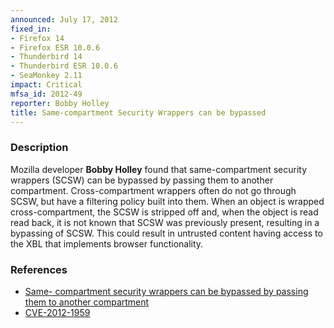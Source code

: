 ```yaml
---
announced: July 17, 2012
fixed_in:
- Firefox 14
- Firefox ESR 10.0.6
- Thunderbird 14
- Thunderbird ESR 10.0.6
- SeaMonkey 2.11
impact: Critical
mfsa_id: 2012-49
reporter: Bobby Holley
title: Same-compartment Security Wrappers can be bypassed
---
```


<h3>Description</h3>

<p>Mozilla developer <strong>Bobby Holley</strong> found that same-compartment
security wrappers (SCSW) can be bypassed by passing them to another compartment.
Cross-compartment wrappers often do not go through SCSW, but have a filtering
policy built into them. When an object is wrapped cross-compartment, the SCSW is
stripped off and, when the object is read read back, it is not known that SCSW
was previously present, resulting in a bypassing of SCSW. This could result in
untrusted content having access to the XBL that implements browser
functionality.
</p>


<h3>References</h3>

<ul>
  <li><a href="https://bugzilla.mozilla.org/buglist.cgi?bug_id=754044,737559">Same-
compartment security wrappers can be bypassed by passing them to another
compartment</a></li>
  <li><a href="http://cve.mitre.org/cgi-bin/cvename.cgi?name=CVE-2012-1959" class="ex-ref">CVE-2012-1959</a></li>
</ul>




